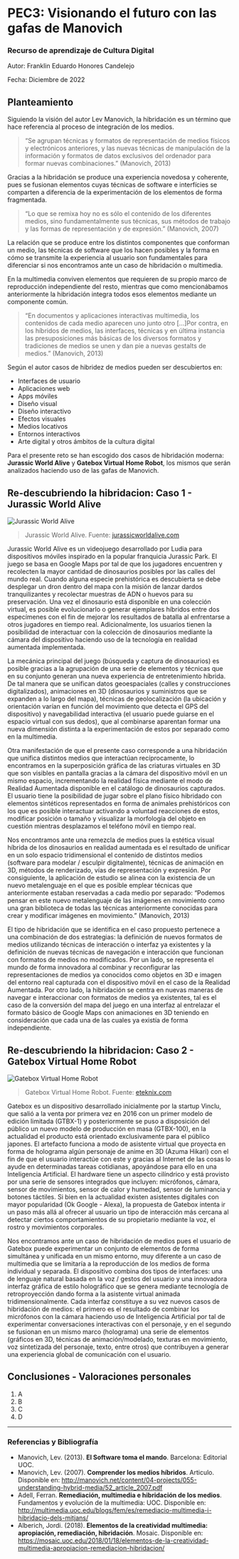  # PEC3: Visionando el futuro con las gafas de Manovich 

### Recurso de aprendizaje de Cultura Digital 


Autor: Franklin Eduardo Honores Candelejo


Fecha: Diciembre de 2022

## Planteamiento


Siguiendo la visión del autor Lev Manovich, la hibridación es un término que hace referencia al proceso de integración de los medios.
>“Se agrupan técnicas y formatos de representación de medios físicos y electrónicos anteriores, y las nuevas técnicas de manipulación de la información y formatos de datos exclusivos del ordenador para formar nuevas combinaciones.” (Manovich, 2013)

Gracias a la hibridación se produce una experiencia novedosa y coherente, pues se fusionan elementos cuyas técnicas de software e interfícies se comparten a diferencia de la experimentación de los elementos de forma fragmentada. 
>“Lo que se remixa hoy no es sólo el contenido de los diferentes medios, sino fundamentalmente sus técnicas, sus métodos de trabajo y las formas de representación y de expresión.” (Manovich, 2007)

La relación que se produce entre los distintos componentes que conforman un medio, las técnicas de software que los hacen posibles y la forma en cómo se transmite la experiencia al usuario son fundamentales para diferenciar si nos encontramos ante un caso de hibridación o multimedia. 

En la multimedia conviven elementos que requieren de su propio marco de reproducción independiente del resto, mientras que como mencionábamos anteriormente la hibridación integra todos esos elementos mediante un componente común. 
>“En documentos y aplicaciones interactivas multimedia, los contenidos de cada medio aparecen uno junto otro […]Por contra, en los híbridos de medios, las interfaces, técnicas y en última instancia las presuposiciones más básicas de los diversos formatos y tradiciones de medios se unen y dan pie a nuevas gestalts de medios.” (Manovich, 2013)

Según el autor casos de hibridez de medios pueden ser descubiertos en: 
<ul>
<li>Interfaces de usuario</li> 
<li>Aplicaciones web</li> 
<li>Apps móviles</li>
<li>Diseño visual</li>
<li>Diseño interactivo</li>
<li>Efectos visuales</li>
<li>Medios locativos</li>
<li>Entornos interactivos</li>
<li>Arte digital y otros ámbitos de la cultura digital</li> 
</ul>

Para el presente reto se han escogido dos casos de hibridación moderna: **Jurassic World Alive** y **Gatebox Virtual Home Robot**, los mismos que serán analizados haciendo uso de las gafas de Manovich.

## Re-descubriendo la hibridacion: Caso 1 - Jurassic World Alive

![Jurassic World Alive](https://github.com/FranklinHonores/PEC3_Manovich_Reloaded/blob/main/maxresdefault.jpg?raw=true)
>Jurassic World Alive. Fuente: [jurassicworldalive.com](https://jurassicworldalive.com/)

Jurassic World Alive es un videojuego desarrollado por Ludia para dispositivos móviles inspirado en la popular franquicia Jurassic Park. El juego se basa en Google Maps por tal de que los jugadores encuentren y recolecten la mayor cantidad de dinosaurios posibles por las calles del mundo real.  Cuando alguna especie prehistórica es descubierta se debe desplegar un dron dentro del mapa con la misión de lanzar dardos tranquilizantes y recolectar muestras de ADN o huevos para su preservación. Una vez el dinosaurio está disponible en una colección virtual, es posible evolucionarlo o generar ejemplares híbridos entre dos especímenes con el fin de mejorar los resultados de batalla al enfrentarse a otros jugadores en tiempo real. Adicionalmente, los usuarios tienen la posibilidad de interactuar con la colección de dinosaurios mediante la cámara del dispositivo haciendo uso de la tecnología en realidad aumentada implementada. 

La mecánica principal del juego (búsqueda y captura de dinosaurios) es posible gracias a la agrupación de una serie de elementos y técnicas que en su conjunto generan una nueva experiencia de entretenimiento híbrida. De tal manera que se unifican datos geoespaciales (calles y construcciones digitalizados), animaciones en 3D (dinosaurios y suministros que se expanden a lo largo del mapa), técnicas de geolocalización (la ubicación y orientación varían en función del movimiento que detecta el GPS del dispositivo) y navegabilidad interactiva (el usuario puede guiarse en el espacio virtual con sus dedos), que al combinarse aparentan formar una nueva dimensión distinta a la experimentación de estos por separado como en la multimedia. 

Otra manifestación de que el presente caso corresponde a una hibridación que unifica distintos medios que interactúan recíprocamente, lo encontramos en la superposición gráfica de las criaturas virtuales en 3D que son visibles en pantalla gracias a la cámara del dispositivo móvil en un mismo espacio, incrementando la realidad física mediante el modo de Realidad Aumentada disponible en el catálogo de dinosaurios capturados. El usuario tiene la posibilidad de jugar sobre el plano físico hibridado con elementos sintéticos representados en forma de animales prehistóricos con los que es posible interactuar activando a voluntad reacciones de estos, modificar posición o tamaño y visualizar la morfología del objeto en cuestión mientras desplazamos el teléfono móvil en tiempo real.

Nos encontramos ante una remezcla de medios pues la estética visual híbrida de los dinosaurios en realidad aumentada es el resultado de unificar en un solo espacio tridimensional el contenido de distintos medios (software para modelar / esculpir digitalmente), técnicas de animación en 3D, métodos de renderizado, vías de representación y expresión. Por consiguiente, la aplicación de estudio se alinea con la existencia de un nuevo metalenguaje en el que es posible emplear técnicas que anteriormente estaban reservadas a cada medio por separado: “Podemos pensar en este nuevo metalenguaje de las imágenes en movimiento como una gran biblioteca de todas las técnicas anteriormente conocidas para crear y modificar imágenes en movimiento.” (Manovich, 2013) 

El tipo de hibridación que se identifica en el caso propuesto pertenece a una combinación de dos estrategias: la definición de nuevos formatos de medios utilizando técnicas de interacción o interfaz ya existentes y la definición de nuevas técnicas de navegación e interacción que funcionan con formatos de medios no modificados. Por un lado, se representa el mundo de forma innovadora al combinar y reconfigurar las representaciones de medios ya conocidos como objetos en 3D e imagen del entorno real capturada con el dispositivo móvil en el caso de la Realidad Aumentada. Por otro lado, la hibridación se centra en nuevas maneras de navegar e interaccionar con formatos de medios ya existentes, tal es el caso de la conversión del mapa del juego en una interfaz al entrelazar el formato básico de Google Maps con animaciones en 3D teniendo en consideración que cada una de las cuales ya existía de forma independiente.

## Re-descubriendo la hibridacion: Caso 2 - Gatebox Virtual Home Robot

![Gatebox Virtual Home Robot](https://github.com/FranklinHonores/PEC3_Manovich_Reloaded/blob/main/01B6ezBFcmTl4RbsUHWPKOl-3.fit_lim.size_1600x900.v1569485345.jpg?raw=true)
>Gatebox Virtual Home Robot. Fuente: [eteknix.com](https://cdn.eteknix.com/wp-content/uploads/2016/12/waifufeatures.jpg)

Gatebox es un dispositivo desarrollado inicialmente por la startup Vinclu, que salió a la venta por primera vez en 2016 con un primer modelo de edición limitada (GTBX-1) y posteriormente se puso a disposición del público un nuevo modelo de producción en masa (GTBX-100), en la actualidad el producto está orientado exclusivamente para el público japones. El artefacto funciona a modo de asistente virtual que proyecta en forma de holograma algún personaje de anime en 3D (Azuma Hikari) con el fin de que el usuario interactúe con este y gracias al Internet de las cosas lo ayude en determinadas tareas cotidianas, apoyándose para ello en una Inteligencia Artificial. El hardware tiene un aspecto cilíndrico y está provisto por una serie de sensores integrados que incluyen: micrófonos, cámara, sensor de movimientos, sensor de calor y humedad, sensor de luminancia y botones táctiles. Si bien en la actualidad existen asistentes digitales con mayor popularidad (Ok Google - Alexa), la propuesta de Gatebox intenta ir un paso más allá al ofrecer al usuario un tipo de interacción más cercana al detectar ciertos comportamientos de su propietario mediante la voz, el rostro y movimientos corporales.  

Nos encontramos ante un caso de hibridación de medios pues el usuario de Gatebox puede experimentar un conjunto de elementos de forma simultánea y unificada en un mismo entorno, muy diferente a un caso de multimedia que se limitaría a la reproducción de los medios de forma individual y separada. El dispositivo combina dos tipos de interfaces: una de lenguaje natural basada en la voz / gestos del usuario y una innovadora interfaz gráfica de estilo holográfico que se genera mediante tecnología de retroproyección dando forma a la asistente virtual animada tridimensionalmente. Cada interfaz constituye a su vez nuevos casos de hibridación de medios: el primero es el resultado de combinar los micrófonos con la cámara haciendo uso de Inteligencia Artificial por tal de experimentar conversaciones interactivas con el personaje, y en el segundo se fusionan en un mismo marco (holograma) una serie de elementos (gráficos en 3D, técnicas de animación/modelado, texturas en movimiento, voz sintetizada del personaje, texto, entre otros) que contribuyen a generar una experiencia global de comunicación con el usuario.     

## Conclusiones - Valoraciones personales

<ol>
<li>A</li> 
<li>B</li> 
<li>C</li>
<li>D</li>
</ol>

----

### Referencias y Bibliografía

* Manovich, Lev. (2013). **El Software toma el mando**. Barcelona: Editorial UOC. 
* Manovich, Lev. (2007). **Comprender los medios híbridos**. Articulo. Disponible en: http://manovich.net/content/04-projects/055-understanding-hybrid-media/52_article_2007.pdf
* Adell, Ferran. **Remediación, multimedia e hibridación de los medios**. Fundamentos y evolución de la multimedia: UOC. Disponible en: http://multimedia.uoc.edu/blogs/fem/es/remediacio-multimedia-i-hibridacio-dels-mitjans/  
* Alberich, Jordi. (2018). **Elementos de la creatividad multimedia: apropiación, remediación, hibridación**. Mosaic. Disponible en: https://mosaic.uoc.edu/2018/01/18/elementos-de-la-creatividad-multimedia-apropiacion-remediacion-hibridacion/

